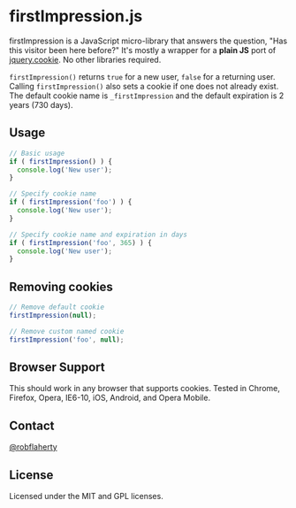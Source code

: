 # firstImpression.js
firstImpression is a JavaScript micro-library that answers the question, "Has this visitor been here before?" It's mostly a wrapper for a **plain JS** port of [jquery.cookie](https://github.com/carhartl/jquery-cookie). No other libraries required.

`firstImpression()` returns `true` for a new user, `false` for a returning user. Calling `firstImpression()` also sets a cookie if one does not already exist. The default cookie name is `_firstImpression` and the default expiration is 2 years (730 days).

## Usage
```javascript
// Basic usage
if ( firstImpression() ) {
  console.log('New user');
}

// Specify cookie name
if ( firstImpression('foo') ) {
  console.log('New user');
}

// Specify cookie name and expiration in days
if ( firstImpression('foo', 365) ) {
  console.log('New user');
}
```

## Removing cookies
```javascript
// Remove default cookie
firstImpression(null);

// Remove custom named cookie
firstImpression('foo', null);
```
## Browser Support
This should work in any browser that supports cookies. Tested in Chrome, Firefox, Opera, IE6-10, iOS, Android, and Opera Mobile.

## Contact
[@robflaherty](https://twitter.com/#!/robflaherty)

## License
Licensed under the MIT and GPL licenses.
